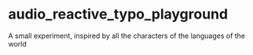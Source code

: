 # audio_reactive_typo_playground
A small experiment, inspired by all the characters of the languages of the world
